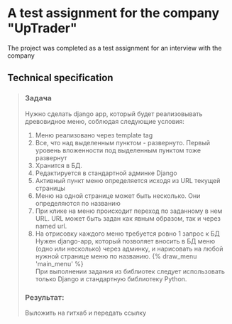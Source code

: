 # A test assignment for the company "UpTrader" 
The project was completed as a test assignment for an interview with the company

## Technical specification
>### Задача
>Нужно сделать django app, который будет реализовывать древовидное меню, соблюдая следующие условия:
> 1) Меню реализовано через template tag
> 2) Все, что над выделенным пунктом - развернуто. Первый уровень вложенности под выделенным пунктом тоже развернут
> 3) Хранится в БД.
> 4) Редактируется в стандартной админке Django
> 5) Активный пункт меню определяется исходя из URL текущей страницы
> 6) Меню на одной странице может быть несколько. Они определяются по названию
> 7) При клике на меню происходит переход по заданному в нем URL. URL может быть задан как явным образом, так и через named url.
> 8) На отрисовку каждого меню требуется ровно 1 запрос к БД\
> Нужен django-app, который позволяет вносить в БД меню (одно или несколько) через админку, и нарисовать на любой нужной странице меню по названию.
> {% draw_menu 'main_menu' %}\
> При выполнении задания из библиотек следует использовать только Django и стандартную библиотеку Python.
> ### Результат: 
> Выложить на гитхаб и передать ссылку

